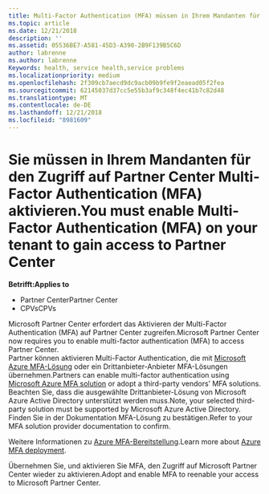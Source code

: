 ```yaml
---
title: Multi-Factor Authentication (MFA) müssen in Ihrem Mandanten für den Zugriff auf dieser Seite aktiviert | Partner Center
ms.topic: article
ms.date: 12/21/2018
description: ''
ms.assetid: 05536BE7-A581-45D3-A390-2B9F139B5C6D
author: labrenne
ms.author: labrenne
Keywords: health, service health,service problems
ms.localizationpriority: medium
ms.openlocfilehash: 2f309cb7aecd9dc9acb09b9fe9f2eaead05f2fea
ms.sourcegitcommit: 62145037d37cc5e55b3af9c348f4ec41b7c82d48
ms.translationtype: MT
ms.contentlocale: de-DE
ms.lasthandoff: 12/21/2018
ms.locfileid: "8981609"
---
```

# <a name="you-must-enable-multi-factor-authentication-mfa-on-your-tenant-to-gain-access-to-partner-center"></a><span data-ttu-id="27468-102">Sie müssen in Ihrem Mandanten für den Zugriff auf Partner Center Multi-Factor Authentication (MFA) aktivieren.</span><span class="sxs-lookup"><span data-stu-id="27468-102">You must enable Multi-Factor Authentication (MFA) on your tenant to gain access to Partner Center</span></span>

**<span data-ttu-id="27468-103">Betrifft:</span><span class="sxs-lookup"><span data-stu-id="27468-103">Applies to</span></span>**

- <span data-ttu-id="27468-104">Partner Center</span><span class="sxs-lookup"><span data-stu-id="27468-104">Partner Center</span></span>
- <span data-ttu-id="27468-105">CPVs</span><span class="sxs-lookup"><span data-stu-id="27468-105">CPVs</span></span>

<span data-ttu-id="27468-106">Microsoft Partner Center erfordert das Aktivieren der Multi-Factor Authentication (MFA) auf Partner Center zugreifen.</span><span class="sxs-lookup"><span data-stu-id="27468-106">Microsoft Partner Center now requires you to enable multi-factor authentication (MFA) to access Partner Center.</span></span>  
<span data-ttu-id="27468-107">Partner können aktivieren Multi-Factor Authentication, die mit [Microsoft Azure MFA-Lösung](https://docs.microsoft.com/en-us/azure/active-directory/authentication/concept-mfa-howitworks) oder ein Drittanbieter-Anbieter MFA-Lösungen übernehmen.</span><span class="sxs-lookup"><span data-stu-id="27468-107">Partners can enable multi-factor authentication using [Microsoft Azure MFA solution](https://docs.microsoft.com/en-us/azure/active-directory/authentication/concept-mfa-howitworks) or adopt a third-party vendors’ MFA solutions.</span></span> <span data-ttu-id="27468-108">Beachten Sie, dass die ausgewählte Drittanbieter-Lösung von Microsoft Azure Active Directory unterstützt werden muss.</span><span class="sxs-lookup"><span data-stu-id="27468-108">Note, your selected third-party solution must be supported by Microsoft Azure Active Directory.</span></span> <span data-ttu-id="27468-109">Finden Sie in der Dokumentation MFA-Lösung zu bestätigen.</span><span class="sxs-lookup"><span data-stu-id="27468-109">Refer to your MFA solution provider documentation to confirm.</span></span> 

<span data-ttu-id="27468-110">Weitere Informationen zu [Azure MFA-Bereitstellung](https://docs.microsoft.com/en-us/azure/active-directory/authentication/howto-mfa-getstarted).</span><span class="sxs-lookup"><span data-stu-id="27468-110">Learn more about [Azure MFA deployment](https://docs.microsoft.com/en-us/azure/active-directory/authentication/howto-mfa-getstarted).</span></span> 
 
<span data-ttu-id="27468-111">Übernehmen Sie, und aktivieren Sie MFA, den Zugriff auf Microsoft Partner Center wieder zu aktivieren.</span><span class="sxs-lookup"><span data-stu-id="27468-111">Adopt and enable MFA to reenable your access to Microsoft Partner Center.</span></span> 